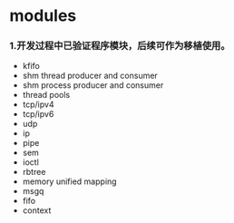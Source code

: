 # modules

### 1.开发过程中已验证程序模块，后续可作为移植使用。
- kfifo
- shm thread producer and consumer
- shm process producer and consumer
- thread pools
- tcp/ipv4
- tcp/ipv6
- udp
- ip
- pipe
- sem
- ioctl
- rbtree
- memory unified mapping
- msgq
- fifo
- context